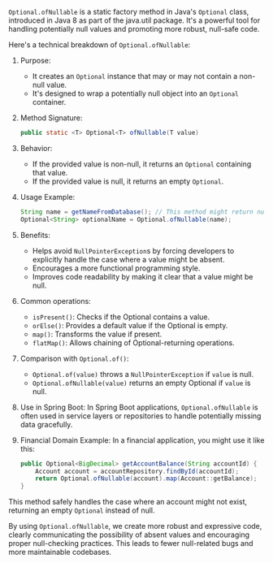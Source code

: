 `Optional.ofNullable` is a static factory method in Java's `Optional` class, introduced in Java 8 as part of the java.util package. It's a powerful tool for handling potentially null values and promoting more robust, null-safe code.

Here's a technical breakdown of `Optional.ofNullable`:

1. Purpose:
    - It creates an `Optional` instance that may or may not contain a non-null value.
    - It's designed to wrap a potentially null object into an `Optional` container.

2. Method Signature:
   ```java
   public static <T> Optional<T> ofNullable(T value)
   ```

3. Behavior:
    - If the provided value is non-null, it returns an `Optional` containing that value.
    - If the provided value is null, it returns an empty `Optional`.

4. Usage Example:
   ```java
   String name = getNameFromDatabase(); // This method might return null
   Optional<String> optionalName = Optional.ofNullable(name);
   ```

5. Benefits:
    - Helps avoid `NullPointerException`s by forcing developers to explicitly handle the case where a value might be absent.
    - Encourages a more functional programming style.
    - Improves code readability by making it clear that a value might be null.

6. Common operations:
    - `isPresent()`: Checks if the Optional contains a value.
    - `orElse()`: Provides a default value if the Optional is empty.
    - `map()`: Transforms the value if present.
    - `flatMap()`: Allows chaining of Optional-returning operations.

7. Comparison with `Optional.of()`:
    - `Optional.of(value)` throws a `NullPointerException` if `value` is null.
    - `Optional.ofNullable(value)` returns an empty Optional if `value` is null.

8. Use in Spring Boot:
   In Spring Boot applications, `Optional.ofNullable` is often used in service layers or repositories to handle potentially missing data gracefully.

9. Financial Domain Example:
   In a financial application, you might use it like this:
   ```java
   public Optional<BigDecimal> getAccountBalance(String accountId) {
       Account account = accountRepository.findById(accountId);
       return Optional.ofNullable(account).map(Account::getBalance);
   }
   ```

This method safely handles the case where an account might not exist, returning an empty `Optional` instead of null.

By using `Optional.ofNullable`, we create more robust and expressive code, clearly communicating the possibility of absent values and encouraging proper null-checking practices. This leads to fewer null-related bugs and more maintainable codebases.